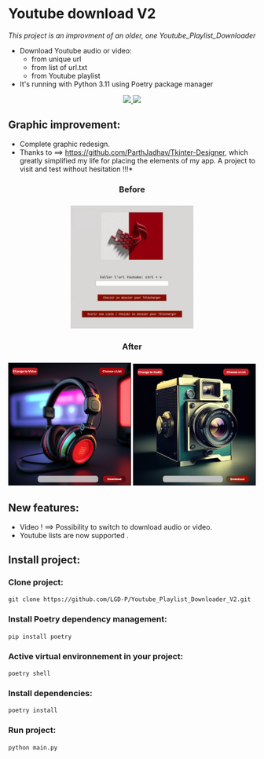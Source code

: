 # Youtube download V2

_This project is an improvment of an older, one Youtube_Playlist_Downloader_

- Download Youtube audio or video:
  - from unique url
  - from list of url.txt
  - from Youtube playlist
- It's running with Python 3.11 using Poetry package manager

<p align='center'>
    <a href="https://www.python.org/downloads/release/python-3110/">
        <img src="https://cdn.jsdelivr.net/gh/devicons/devicon/icons/python/python-original-wordmark.svg" width=40/> 
    </a>
    <a href='https://python-poetry.org/'>
        <img src="https://python-poetry.org/images/logo-origami.svg" width=30/>
    </a>
 </p>

## Graphic improvement:

- Complete graphic redesign.
- Thanks to ==> https://github.com/ParthJadhav/Tkinter-Designer, which greatly simplified my life for placing the elements of my app. A project to visit and test without hesitation !!!\*

<h3 align=center>Before<h3>

<p align='center'>
    <img src="assets\frame0\old_project.png" width=250>
    
</p>

<h3 align=center>After<h3>

<p align='center'>
    <img src="assets\frame0\audio_look.png" width=250 >
    <img src="assets\frame0\video_look.png" width=250>
</p>

## New features:

- Video ! ==> Possibility to switch to download audio or video.
- Youtube lists are now supported .

## Install project:

### Clone project:

    git clone https://github.com/LGD-P/Youtube_Playlist_Downloader_V2.git

### Install Poetry dependency management:

    pip install poetry

### Active virtual environnement in your project:

    poetry shell

### Install dependencies:

    poetry install

### Run project:

    python main.py
